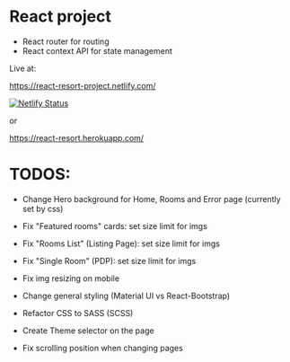 # React project

* React router for routing
* React context API for state management

Live at:

https://react-resort-project.netlify.com/

[![Netlify Status](https://api.netlify.com/api/v1/badges/cfa7e66a-b006-4648-b2fb-65068fcc246b/deploy-status)](https://app.netlify.com/sites/react-resort-project/deploys)


or

https://react-resort.herokuapp.com/


# TODOS:



* Change Hero background for Home, Rooms and Error page (currently set by css)



* Fix "Featured rooms" cards: set size limit for imgs
* Fix "Rooms List" (Listing Page): set size limit for imgs
* Fix "Single Room" (PDP): set size limit for imgs
* Fix img resizing on mobile





* Change general styling (Material UI vs React-Bootstrap)
* Refactor CSS to SASS (SCSS)
* Create Theme selector on the page


* Fix scrolling position when changing pages
